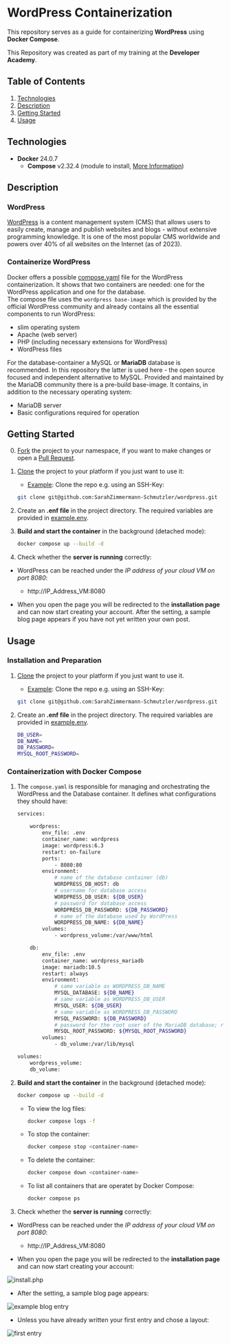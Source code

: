 # WordPress Containerization

This repository serves as a guide for containerizing **WordPress** using **Docker Compose**.  
  
This Repository was created as part of my training at the **Developer Academy**.  

## Table of Contents
1. <a href="#technologies">Technologies</a>  
2. <a href="#description">Description</a>  
3. <a href="#getting-started">Getting Started</a>  
4. <a href="#usage">Usage</a>  

## Technologies
* **Docker** 24.0.7
    * **Compose** v2.32.4 (module to install, <a href="https://docs.docker.com/compose/">More Information</a>)

## Description
### WordPress
<a href="https://wordpress.com/de/">WordPress</a> is a content management system (CMS) that allows users to easily create, manage and publish websites and blogs - without extensive programming knowledge. It is one of the most popular CMS worldwide and powers over 40% of all websites on the Internet (as of 2023).

### Containerize WordPress
Docker offers a possible <a href="https://hub.docker.com/_/wordpress">compose.yaml</a> file for the WordPress containerization. It shows that two containers are needed: one for the WordPress application and one for the database.  
The compose file uses the `wordpress base-image` which is provided by the official WordPress community and already contains all the essential components to run WordPress:
- slim operating system
- Apache (web server)
- PHP (including necessary extensions for WordPress)
- WordPress files

For the database-container a MySQL or **MariaDB** database is recommended. In this repository the latter is used here - the open source focused and independent alternative to MySQL. Provided and maintained by the MariaDB community there is a pre-build base-image. It contains, in addition to the necessary operating system:
- MariaDB server
- Basic configurations required for operation

## Getting Started
0) <a href="https://docs.github.com/de/pull-requests/collaborating-with-pull-requests/working-with-forks/fork-a-repo">Fork</a> the project to your namespace, if you want to make changes or open a <a href="https://docs.github.com/de/pull-requests/collaborating-with-pull-requests/proposing-changes-to-your-work-with-pull-requests/about-pull-requests">Pull Request</a>.

1) <a href="https://docs.github.com/en/repositories/creating-and-managing-repositories/cloning-a-repository">Clone</a> the project to your platform if you just want to use it:
    - <ins>Example</ins>: Clone the repo e.g. using an SSH-Key:  
    ```bash
    git clone git@github.com:SarahZimmermann-Schmutzler/wordpress.git
    ```

2) Create an **.enf file** in the project directory. The required variables are provided in <a href="https://github.com/SarahZimmermann-Schmutzler/wordpress/blob/main/example.env">example.env</a>.

3) **Build and start the container** in the background (detached mode):
    ```bash
    docker compose up --build -d
    ```

4) Check whether the **server is running** correctly:
- WordPress can be reached under the *IP address of your cloud VM on port 8080*:
    - http://IP_Address_VM:8080

- When you open the page you will be redirected to the **installation page** and can now start creating your account. After the setting, a sample blog page appears if you have not yet written your own post.

## Usage
### Installation and Preparation
1) <a href="https://docs.github.com/en/repositories/creating-and-managing-repositories/cloning-a-repository">Clone</a> the project to your platform if you just want to use it.
    - <ins>Example</ins>: Clone the repo e.g. using an SSH-Key:  
    ```bash
    git clone git@github.com:SarahZimmermann-Schmutzler/wordpress.git
    ```
2) Create an **.enf file** in the project directory. The required variables are provided in <a href="https://github.com/SarahZimmermann-Schmutzler/wordpress/blob/main/example.env">example.env</a>.  
    
    ```bash
    DB_USER=
    DB_NAME=
    DB_PASSWORD=
    MYSQL_ROOT_PASSWORD=
    ```

### Containerization with Docker Compose
1) The `compose.yaml` is responsible for managing and orchestrating the WordPress and the Database container. It defines what configurations they should have:
    ```bash
    services:

        wordpress:
            env_file: .env
            container_name: wordpress
            image: wordpress:6.3
            restart: on-failure
            ports:
                - 8080:80
            environment:
                # name of the database container (db)
                WORDPRESS_DB_HOST: db
                # username for database access
                WORDPRESS_DB_USER: ${DB_USER}
                # password for database access
                WORDPRESS_DB_PASSWORD: ${DB_PASSWORD}
                # name of the database used by WordPress
                WORDPRESS_DB_NAME: ${DB_NAME}
            volumes:
                - wordpress_volume:/var/www/html

        db:
            env_file: .env
            container_name: wordpress_mariadb
            image: mariadb:10.5
            restart: always
            environment:
                # same variable as WORDPRESS_DB_NAME
                MYSQL_DATABASE: ${DB_NAME}
                # same variable as WORDPRESS_DB_USER
                MYSQL_USER: ${DB_USER}
                # same variable as WORDPRESS_DB_PASSWORD
                MYSQL_PASSWORD: ${DB_PASSWORD}
                # password for the root user of the MariaDB database; required for administrative tasks
                MYSQL_ROOT_PASSWORD: ${MYSQL_ROOT_PASSWORD}
            volumes:
                - db_volume:/var/lib/mysql

    volumes:
        wordpress_volume:
        db_volume:
    ```

2) **Build and start the container** in the background (detached mode):
    ```bash
    docker compose up --build -d
    ```
    - To view the log files:
        ```bash
        docker compose logs -f
        ```
    - To stop the container:
        ```bash
        docker compose stop <container-name>
        ```
    - To delete the container:
        ```bash
        docker compose down <container-name>
        ```
    - To list all containers that are operatet by Docker Compose:
        ```bash
        docker compose ps
        ```

3) Check whether the **server is running** correctly:
- WordPress can be reached under the *IP address of your cloud VM on port 8080*:
    - http://IP_Address_VM:8080

- When you open the page you will be redirected to the **installation page** and can now start creating your account:  

<img alt="install.php" src="https://github.com/SarahZimmermann-Schmutzler/wordpress/blob/main/install.png"></img>

- After the setting, a sample blog page appears:  

<img alt="example blog entry" src="https://github.com/SarahZimmermann-Schmutzler/wordpress/blob/main/example.png"></img>

- Unless you have already written your first entry and chose a layout:  

<img alt="first entry" src="https://github.com/SarahZimmermann-Schmutzler/wordpress/blob/main/entry.png"></img>